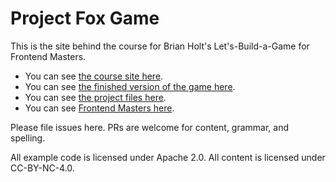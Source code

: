# Project Fox Game

This is the site behind the course for Brian Holt's Let's-Build-a-Game for Frontend Masters.

- You can see [the course site here][course].
- You can see [the finished version of the game here][game].
- You can see [the project files here][projects].
- You can see [Frontend Masters here][fem].

Please file issues here. PRs are welcome for content, grammar, and spelling.

All example code is licensed under Apache 2.0. All content is licensed under CC-BY-NC-4.0.

[course]: https://btholt.github.io/project-fox-game-site/
[game]: https://btholt.github.io/project-files-for-fox-game/
[projects]: https://github.com/btholt/project-files-for-fox-game
[fem]: https://frontendmasters.com/

